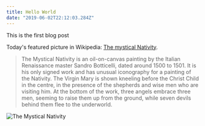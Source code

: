 ```yaml
---
title: Hello World
date: "2019-06-02T22:12:03.284Z"
---
```


This is the first blog post

Today's featured picture in Wikipedia: [The mystical Nativity](https://en.wikipedia.org/wiki/The_Mystical_Nativity).

>The Mystical Nativity is an oil-on-canvas painting by the Italian Renaissance master Sandro Botticelli, dated around 1500 to 1501. It is his only signed work and has unusual iconography for a painting of the Nativity. The Virgin Mary is shown kneeling before the Christ Child in the centre, in the presence of the shepherds and wise men who are visiting him. At the bottom of the work, three angels embrace three men, seeming to raise them up from the ground, while seven devils behind them flee to the underworld.

![The Mystical Nativity](https://upload.wikimedia.org/wikipedia/commons/thumb/f/f8/Mystic_Nativity%2C_Sandro_Botticelli.jpg/640px-Mystic_Nativity%2C_Sandro_Botticelli.jpg)
